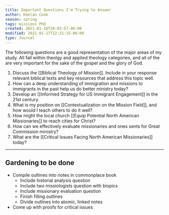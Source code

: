 ```yaml
---
title: Important Questions I'm Trying to Answer
author: Keelan Cook
season: spring
tags: missions PhD
created: 2021-01-16T20:03:57-06:00
modified: 2021-01-27T22:21:15-06:00
type: Journal
---
```


The following questions are a good representation of the major areas of my study. All fall within theolgy and applied theology categories, and all of the are very important for the sake of the gospel and the glory of God. 

1. Discuss the [[Biblical Theology of Mission]]. Include in your response relevant biblical texts and key resources that address this topic well.
2. How can a deep understanding of immigration and missions to immigrants in the past help us do better ministry today? 
3. Develop an [[Informed Strategy for US Immigrant Engagement]] in the 21st century.
4. What is my position on [[Contextualization on the Mission Field]], and how would I teach others to do it well?
5. How might the local church [[Equip Potential North American Missionaries]] to reach cities for Christ?
6. How can we effectively evaluate missionaries and ones sents for Great Commission ministry?
7. What are the [[Critical Issues Facing North American Missionaries]] today?


---
## Gardening to be done
* Compile oultines into notes in commonplace book
  * Include historial analysis question
  * Include two missiologists question with biopics
  * Include missionary evaluation question
  * Finish filling outlines
  * Divide outlines into atomic, linked notes
* Come up with proofs for critical issues